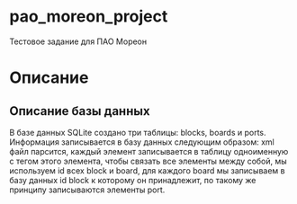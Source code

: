 # pao_moreon_project
Тестовое задание для ПАО Мореон
# Описание
## Описание базы данных
В базе данных SQLite создано три таблицы: blocks, boards и ports. Информация записывается в базу данных следующим образом: xml файл парсится, каждый элемент записывается в таблицу одноименную с тегом этого элемента, чтобы связать все элементы между собой, мы используем id всех block и board, для каждого board мы записываем в базу данных id block к которому он принадлежит, по такому же принципу записываются элементы port.
